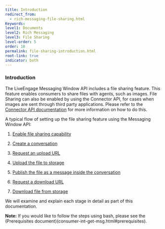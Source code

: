 ```yaml
---
title: Introduction
redirect_from:
  - rich-messaging-file-sharing.html
Keywords:
level1: Documents
level2: Rich Messaging
level3: File Sharing
level-order: 5
order: 10
permalink: file-sharing-introduction.html
root-link: true
indicator: both
---
```


### Introduction

The LiveEngage Messaging Window API includes a file sharing feature. This feature enables consumers to share files with agents, such as images. File Sharing can also be enabled by using the Connector API, for cases when images are sent through third party applications. Please refer to the [Connector API documentation](https://developers.liveperson.com/share-image-example.html) for more information on how to do this.

A typical flow of setting up the file sharing feature using the Messaging Window API:

1. [Enable file sharing capability](rich-messaging-file-sharing-1.html)

2. [Create a conversation](rich-messaging-file-sharing-2.html)

3. [Request an upload URL](rich-messaging-file-sharing-3.html)

4. [Upload the file to storage](rich-messaging-file-sharing-4.html)

5. [Publish the file as a message inside the conversation](rich-messaging-file-sharing-5.html)

6. [Request a download URL](rich-messaging-file-sharing-6.html)

7. [Download file from storage](rich-messaging-file-sharing-7.html)

We will examine and explain each stage in detail as part of this documentation.

**Note:** If you would like to follow the steps using bash, please see the (Prerequisites document)(consumer-int-get-msg.html#prerequisites).

